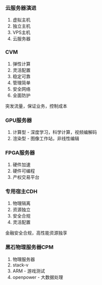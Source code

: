 ### 云服务器演进

1. 虚拟主机
2. 独立主机
3. VPS主机
4. 云服务器

### CVM

1. 弹性计算
2. 灵活配置
3. 稳定可靠
4. 管理简单
5. 安全网络
6. 全面防护

突发流量，保证业务，控制成本

### GPU服务器

1. 计算型 - 深度学习，科学计算，视频编解码
2. 渲染型 - 图像工作站，非线性编辑

### FPGA服务器

1. 硬件加速
2. 硬件可编程
3. 产权交易平台

### 专用宿主CDH

1. 物理隔离
2. 资源独立
3. 安全合规
4. 灵活配置

金融安全合规，高性能资源独享

### 黑石物理服务器CPM

1. 物理服务器
2. stack-v
3. ARM - 游戏测试
4. openpower - 大数据处理

